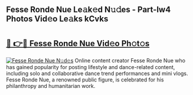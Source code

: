 ## Fesse Ronde Nue Le𝚊k𝚎d N𝚞𝚍es - Part-Iw4 Photos Vid𝚎o Le𝚊ks kCvks

# <h2><a href="http://fb8m0w9.evod.top/?m=Fesse+Ronde+Nue">🔗 👉🔴 Fesse Ronde Nue Vid𝚎o Ph𝚘t𝚘s</a></h2>

[![Fesse Ronde Nue N𝚞d𝚎s](https://i.imgur.com/8V9OHl7.gif)](http://fb8m0w9.evod.top/?m=Fesse+Ronde+Nue)
Online content creator Fesse Ronde Nue who has gained popularity for posting lifestyle and dance-related content, including solo and collaborative dance trend performances and mini vlogs. Fesse Ronde Nue, a renowned public figure, is celebrated for his philanthropy and humanitarian work. 
